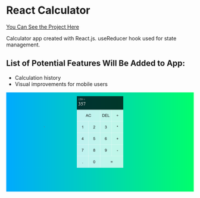 # React Calculator

[You Can See the Project Here](https://kubilayture-react-calculator-app.netlify.app/)

Calculator app created with React.js.
useReducer hook used for state management.

## List of Potential Features Will Be Added to App:

- Calculation history
- Visual improvements for mobile users

![image info](/public/Screenshot.png)
